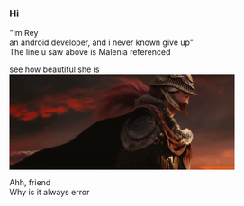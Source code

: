 ### Hi

"Im Rey <br>
an android developer, and i never known give up" <br>
The line u saw above is Malenia referenced<br>

see how beautiful she is<br>
<img align="center" alt="Coding" width="400" src="malenia.gif"> <br>

Ahh, friend <br>
Why is it always error



<!--
**tarnishedrey/tarnishedrey** is a ✨ _special_ ✨ repository because its `README.md` (this file) appears on your GitHub profile.

Here are some ideas to get you started:

- 🔭 I’m currently working on ...
- 🌱 I’m currently learning ...
- 👯 I’m looking to collaborate on ...
- 🤔 I’m looking for help with ...
- 💬 Ask me about ...
- 📫 How to reach me: ...
- 😄 Pronouns: ...
- ⚡ Fun fact: ...
-->
